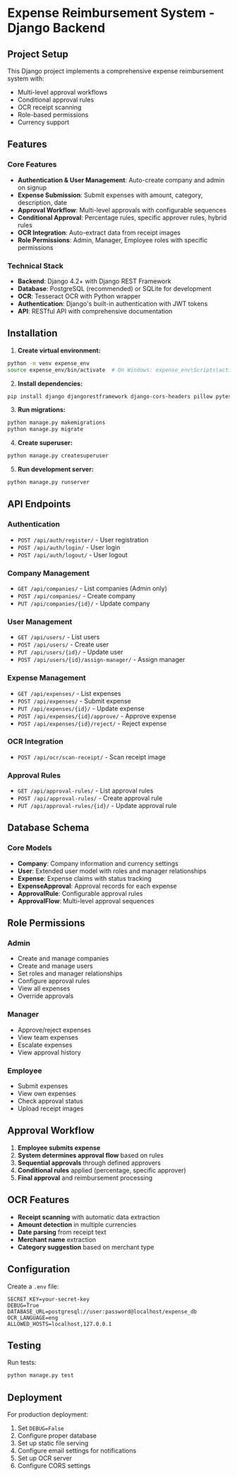 # Expense Reimbursement System - Django Backend

## Project Setup

This Django project implements a comprehensive expense reimbursement system with:
- Multi-level approval workflows
- Conditional approval rules
- OCR receipt scanning
- Role-based permissions
- Currency support

## Features

### Core Features
- **Authentication & User Management**: Auto-create company and admin on signup
- **Expense Submission**: Submit expenses with amount, category, description, date
- **Approval Workflow**: Multi-level approvals with configurable sequences
- **Conditional Approval**: Percentage rules, specific approver rules, hybrid rules
- **OCR Integration**: Auto-extract data from receipt images
- **Role Permissions**: Admin, Manager, Employee roles with specific permissions

### Technical Stack
- **Backend**: Django 4.2+ with Django REST Framework
- **Database**: PostgreSQL (recommended) or SQLite for development
- **OCR**: Tesseract OCR with Python wrapper
- **Authentication**: Django's built-in authentication with JWT tokens
- **API**: RESTful API with comprehensive documentation

## Installation

1. **Create virtual environment:**
```bash
python -m venv expense_env
source expense_env/bin/activate  # On Windows: expense_env\Scripts\activate
```

2. **Install dependencies:**
```bash
pip install django djangorestframework django-cors-headers pillow pytesseract python-decouple psycopg2-binary
```

3. **Run migrations:**
```bash
python manage.py makemigrations
python manage.py migrate
```

4. **Create superuser:**
```bash
python manage.py createsuperuser
```

5. **Run development server:**
```bash
python manage.py runserver
```

## API Endpoints

### Authentication
- `POST /api/auth/register/` - User registration
- `POST /api/auth/login/` - User login
- `POST /api/auth/logout/` - User logout

### Company Management
- `GET /api/companies/` - List companies (Admin only)
- `POST /api/companies/` - Create company
- `PUT /api/companies/{id}/` - Update company

### User Management
- `GET /api/users/` - List users
- `POST /api/users/` - Create user
- `PUT /api/users/{id}/` - Update user
- `POST /api/users/{id}/assign-manager/` - Assign manager

### Expense Management
- `GET /api/expenses/` - List expenses
- `POST /api/expenses/` - Submit expense
- `PUT /api/expenses/{id}/` - Update expense
- `POST /api/expenses/{id}/approve/` - Approve expense
- `POST /api/expenses/{id}/reject/` - Reject expense

### OCR Integration
- `POST /api/ocr/scan-receipt/` - Scan receipt image

### Approval Rules
- `GET /api/approval-rules/` - List approval rules
- `POST /api/approval-rules/` - Create approval rule
- `PUT /api/approval-rules/{id}/` - Update approval rule

## Database Schema

### Core Models
- **Company**: Company information and currency settings
- **User**: Extended user model with roles and manager relationships
- **Expense**: Expense claims with status tracking
- **ExpenseApproval**: Approval records for each expense
- **ApprovalRule**: Configurable approval rules
- **ApprovalFlow**: Multi-level approval sequences

## Role Permissions

### Admin
- Create and manage companies
- Create and manage users
- Set roles and manager relationships
- Configure approval rules
- View all expenses
- Override approvals

### Manager
- Approve/reject expenses
- View team expenses
- Escalate expenses
- View approval history

### Employee
- Submit expenses
- View own expenses
- Check approval status
- Upload receipt images

## Approval Workflow

1. **Employee submits expense**
2. **System determines approval flow** based on rules
3. **Sequential approvals** through defined approvers
4. **Conditional rules** applied (percentage, specific approver)
5. **Final approval** and reimbursement processing

## OCR Features

- **Receipt scanning** with automatic data extraction
- **Amount detection** in multiple currencies
- **Date parsing** from receipt text
- **Merchant name** extraction
- **Category suggestion** based on merchant type

## Configuration

Create a `.env` file:
```
SECRET_KEY=your-secret-key
DEBUG=True
DATABASE_URL=postgresql://user:password@localhost/expense_db
OCR_LANGUAGE=eng
ALLOWED_HOSTS=localhost,127.0.0.1
```

## Testing

Run tests:
```bash
python manage.py test
```

## Deployment

For production deployment:
1. Set `DEBUG=False`
2. Configure proper database
3. Set up static file serving
4. Configure email settings for notifications
5. Set up OCR server
6. Configure CORS settings
